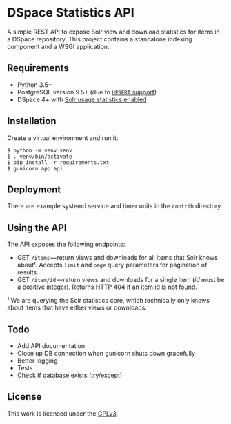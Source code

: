 # DSpace Statistics API
A simple REST API to expose Solr view and download statistics for items in a DSpace repository. This project contains a standalone indexing component and a WSGI application.

## Requirements

- Python 3.5+
- PostgreSQL version 9.5+ (due to [`UPSERT` support](https://wiki.postgresql.org/wiki/UPSERT))
- DSpace 4+ with [Solr usage statistics enabled](https://wiki.duraspace.org/display/DSDOC5x/SOLR+Statistics)

## Installation
Create a virtual environment and run it:

    $ python -m venv venv
    $ . venv/bin/activate
    $ pip install -r requirements.txt
    $ gunicorn app:api

## Deployment
There are example systemd service and timer units in the `contrib` directory.

## Using the API
The API exposes the following endpoints:

  - GET `/items` — return views and downloads for all items that Solr knows about¹. Accepts `limit` and `page` query parameters for pagination of results.
  - GET `/item/id` — return views and downloads for a single item (*id* must be a positive integer). Returns HTTP 404 if an item id is not found.

¹ We are querying the Solr statistics core, which technically only knows about items that have either views or downloads.

## Todo

- Add API documentation
- Close up DB connection when gunicorn shuts down gracefully
- Better logging
- Tests
- Check if database exists (try/except)

## License
This work is licensed under the [GPLv3](https://www.gnu.org/licenses/gpl-3.0.en.html).
